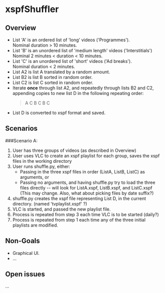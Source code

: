 # xspfShuffler

## Overview
- List 'A' is an ordered list of 'long' videos ('Programmes').  
	Nominal duration > 10 minutes.
- List 'B' is an unordered list of 'medium length' videos ('Interstitials')  
	Nominal 2 minutes < duration < 10 minutes.
- List 'C' is an unordered list of 'short' videos ('Ad breaks').  
	Nominal duration < 2 minutes.
- List A2 is list A translated by a random amount.
- List B2 is list B sorted in random order.
- List C2 is list C sorted in random order.
- Iterate **once** through list A2, and repeatedly through lists B2 and C2, appending copies to new list D in the following repeating order:
	> A C B C B C 
- List D is converted to xspf format and saved.

## Scenarios
###Scenario A: 
1. User has three groups of videos (as described in Overview)
2. User uses VLC to create an xspf playlist for each group, saves the xspf files in the working directory
3. User runs shuffle.py, either:
	- Passing in the three xspf files in order (ListA, ListB, ListC) as arguments, or
	- Passing no arguments, and having shuffle.py try to load the three files directly -- will look for ListA.xspf, ListB.xspf, and ListC.xspf
	  (This may change. Also, what about picking files by date suffix?)
4. shuffle.py creates the xspf file representing List D, in the current directory. (named 'tvplaylist.xspf' ?)
5. VLC is started, and passed the new playlist file.
6. Process is repeated from step 3 each time VLC is to be started (daily?)
7. Process is repeated from step 1 each time any of the three initial playlists are modified. 

## Non-Goals
- Graphical UI.
- ...

## Open issues
...